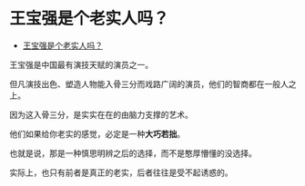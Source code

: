 # 王宝强是个老实人吗？

- [王宝强是个老实人吗？](https://www.zhihu.com/question/305769234/answer/1926425596)


王宝强是中国最有演技天赋的演员之一。

但凡演技出色、塑造人物能入骨三分而戏路广阔的演员，他们的智商都在一般人之上。

因为这入骨三分，是实实在在的由脑力支撑的艺术。

他们如果给你老实的感觉，必定是一种**大巧若拙**。

也就是说，那是一种慎思明辨之后的选择，而不是憨厚懵懂的没选择。

实际上，也只有前者是真正的老实，后者往往是受不起诱惑的。

